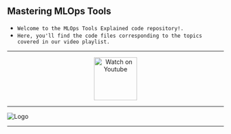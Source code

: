 ## Mastering MLOps Tools

* `Welcome to the MLOps Tools Explained code repository!.`
* `Here, you'll find the code files corresponding to the topics covered in our video playlist. `

--------------------------------

<div align="center">
  <a href="https://www.youtube.com/playlist?list=PLPL82Je6IgwgsODhdOVUbBoySVmtkPqXe">
    <img src="https://upload.wikimedia.org/wikipedia/commons/e/e1/Logo_of_YouTube_%282015-2017%29.svg" alt="Watch on Youtube" width="100">
  </a>
</div>

--------------------------------

![Logo](https://github.com/agoor97/mlops-tools-playlist/assets/81787449/febfe3e9-afb3-4808-97fd-637c2f901d8f)

------------------
